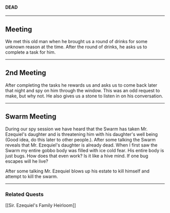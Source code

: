 #### DEAD
---

## Meeting

We met this old man when he brought us a round of drinks for some unknown reason at the time. After the round of drinks, he asks us to complete a task for him.

---

## 2nd Meeting

After completing the tasks he rewards us and asks us to come back later that night and spy on him through the window. This was an odd request to make, but why not. He also gives us a stone to listen in on his conversation. 

--- 

## Swarm Meeting

During our spy session we have heard that the Swarm has taken Mr. Ezequiel's daughter and is threatening him with his daughter's well being (Good idea, do this later to other people.). After some talking the Swarm reveals that Mr. Ezequiel's daughter is already dead. When I first saw the Swarm my entire gobbo body was filled with ice cold fear. His entire body is just bugs. How does that even work? Is it like a hive mind. If one bug escapes will he live?

After some talking Mr. Ezequiel blows up his estate to kill himself and attempt to kill the swarm.

--- 

### Related Quests
[[Sir. Ezequiel's Family Heirloom]]
